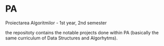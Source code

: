 # PA
Proiectarea Algoritmilor - 1st year, 2nd semester

the repositoty contains the notable projects done within PA (basically the same curriculum of Data Structures and Algorhytms).
